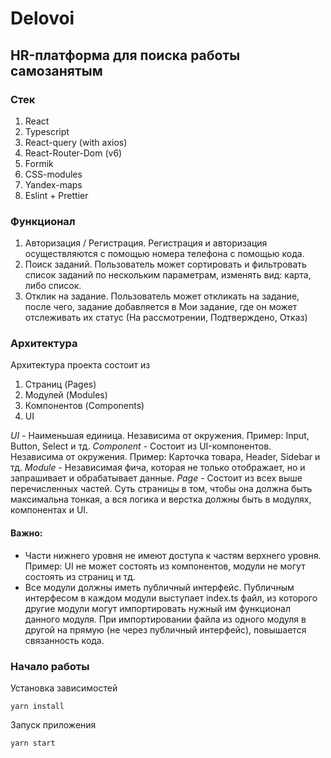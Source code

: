 # Delovoi
## HR-платформа для поиска работы самозанятым
### Стек
1. React
2. Typescript
3. React-query (with axios)
4. React-Router-Dom (v6)
5. Formik
4. CSS-modules
5. Yandex-maps
6. Eslint + Prettier

### Функционал
1. Авторизация / Регистрация.
Регистрация и авторизация осуществляются с помощью номера телефона с помощью кода.
2. Поиск заданий.
Пользователь может сортировать и фильтровать список заданий по нескольким параметрам, изменять вид: карта, либо список.
3. Отклик на задание.
Пользователь может откликать на задание, после чего, задание добавляется в Мои задание, где он может отслеживать их статус (На рассмотрении, Подтверждено, Отказ)

### Архитектура
Архитектура проекта состоит из
1. Страниц (Pages)
2. Модулей (Modules)
3. Компонентов (Components)
4. UI

_UI_ - Наименьшая единица. Независима от окружения. Пример: Input, Button, Select и тд.
_Component_ - Состоит из UI-компонентов. Независима от окружения. Пример: Карточка товара, Header, Sidebar и тд.
_Module_ - Независимая фича, которая не только отображает, но и запрашивает и обрабатывает данные.
_Page_ - Состоит из всех выше перечисленных частей. Суть страницы в том, чтобы она должна быть максимальна тонкая, а вся логика и верстка должны быть в модулях, компонентах и UI.

#### Важно: 
- Части нижнего уровня не имеют доступа к частям верхнего уровня. Пример: UI не может состоять из компонентов, модули не могут состоять из страниц и тд. 
- Все модули должны иметь публичный интерфейс. Публичным интерфесом в каждом модули выступает index.ts файл, из которого другие модули могут импортировать нужный им функционал данного модуля. При импортировании файла из одного модуля в другой  на прямую (не через публичный интерфейс), повышается связанность кода.

### Начало работы
Установка зависимостей
```
yarn install
```
Запуск приложения
```
yarn start
```
